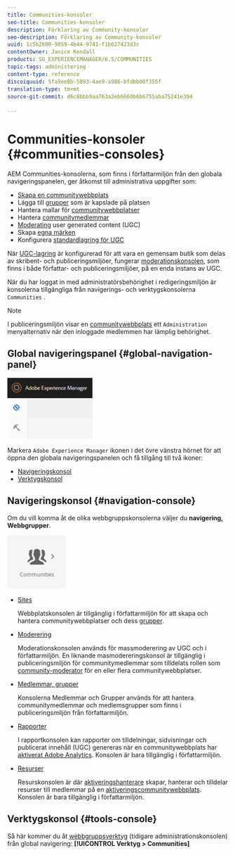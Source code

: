 ```yaml
---
title: Communities-konsoler
seo-title: Communities-konsoler
description: Förklaring av Community-konsoler
seo-description: Förklaring av Community-konsoler
uuid: 1c5b2600-9059-4b44-9741-f1b627423d3c
contentOwner: Janice Kendall
products: SG_EXPERIENCEMANAGER/6.5/COMMUNITIES
topic-tags: administering
content-type: reference
discoiquuid: 5fa9ee8b-5893-4ae9-a986-bfdbb00f355f
translation-type: tm+mt
source-git-commit: d6c8bbb9aa763a2eb6660b6b6755aba75241e394

---
```



# Communities-konsoler {#communities-consoles}

AEM Communities-konsolerna, som finns i författarmiljön från den globala navigeringspanelen, ger åtkomst till administrativa uppgifter som:

* [Skapa en communitywebbplats](sites-console.md)
* Lägga till [grupper](groups.md) som är kapslade på platsen
* Hantera mallar för [communitywebbplatser](sites.md)
* Hantera [communitymedlemmar](members.md)
* [Moderating](moderate-ugc.md) user generated content (UGC)
* Skapa [egna märken](badges.md)
* Konfigurera [standardlagring för UGC](srp-config.md)

När [UGC-lagring](working-with-srp.md) är konfigurerad för att vara en gemensam butik som delas av skribent- och publiceringsmiljöer, fungerar [moderationskonsolen](moderation.md), som finns i både författar- och publiceringsmiljöer, på en enda instans av UGC.

När du har loggat in med administratörsbehörighet i redigeringsmiljön är konsolerna tillgängliga från navigerings- och verktygskonsolerna `Communities` .

>[!NOTE]
>
>I publiceringsmiljön visar en [communitywebbplats](sites-console.md) ett `Administration` menyalternativ när den inloggade medlemmen har lämplig behörighet.

## Global navigeringspanel {#global-navigation-panel}

![chlimage_1-91](assets/chlimage_1-91.png)

Markera `Adobe Experience Manager` ikonen i det övre vänstra hörnet för att öppna den globala navigeringspanelen och få tillgång till två ikoner:

* [Navigeringskonsol](#navigation-console)
* [Verktygskonsol](tools.md)

## Navigeringskonsol {#navigation-console}

Om du vill komma åt de olika webbgruppskonsolerna väljer du **navigering, Webbgrupper**.

![chlimage_1-92](assets/chlimage_1-92.png)

* [Sites](sites-console.md)

   Webbplatskonsolen är tillgänglig i författarmiljön för att skapa och hantera communitywebbplatser och dess [grupper](groups.md).

* [Moderering](moderation.md)

   Moderationskonsolen används för massmoderering av UGC och i författarmiljön. En liknande masmodereringskonsol är tillgänglig i publiceringsmiljön för communitymedlemmar som tilldelats rollen som [community-moderator](users.md#publishenvironmentusersandgroups) för en eller flera communitywebbplatser.

* [Medlemmar, grupper](members.md)

   Konsolerna Medlemmar och Grupper används för att hantera communitymedlemmar och medlemsgrupper som finns i publiceringsmiljön från författarmiljön.

* [Rapporter](reports.md)

   I rapportkonsolen kan rapporter om tilldelningar, sidvisningar och publicerat innehåll (UGC) genereras när en communitywebbplats har [aktiverat Adobe Analytics](sites-console.md#analytics). Konsolen är bara tillgänglig i författarmiljön.

* [Resurser](resources.md)

   Resurskonsolen är där [aktiveringshanterare](enablement.md#communitymanagers) skapar, hanterar och tilldelar resurser till medlemmar på en [aktiveringscommunitywebbplats](overview.md#enablement-community). Konsolen är bara tillgänglig i författarmiljön.

## Verktygskonsol {#tools-console}

Så här kommer du åt [webbgruppsverktyg](tools.md) (tidigare administrationskonsolen) från global navigering: **[!UICONTROL Verktyg > Communities]**

